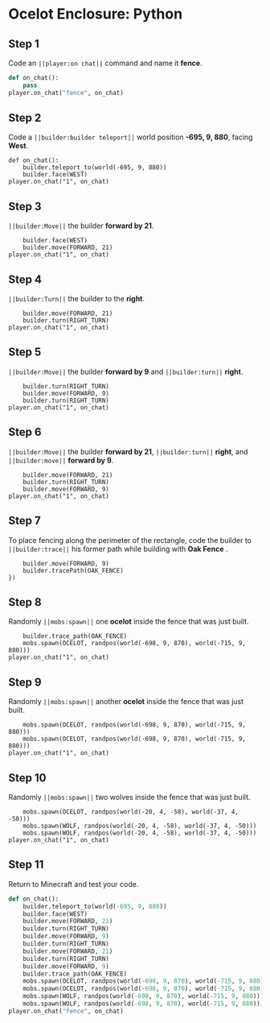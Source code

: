 # Ocelot Enclosure: Python

## Step 1
Code an ``||player:on chat||`` command and name it **fence**.

```python
def on_chat():
    pass
player.on_chat("fence", on_chat)
```

## Step 2

Code a ``||builder:builder teleport||`` world position **-695, 9, 880**, facing **West**.

```blocks
def on_chat():
    builder.teleport_to(world(-695, 9, 880))
    builder.face(WEST)
player.on_chat("1", on_chat)
```

## Step 3

``||builder:Move||`` the builder **forward by 21**. 

```blocks
    builder.face(WEST)
    builder.move(FORWARD, 21)
player.on_chat("1", on_chat)
```

## Step 4

``||builder:Turn||`` the builder to the **right**.

```blocks
    builder.move(FORWARD, 21)
    builder.turn(RIGHT_TURN)
player.on_chat("1", on_chat)
```

## Step 5

``||builder:Move||`` the builder **forward by 9** and ``||builder:turn||`` **right**. 

```blocks
    builder.turn(RIGHT_TURN)
    builder.move(FORWARD, 9)
    builder.turn(RIGHT_TURN)
player.on_chat("1", on_chat)
```

## Step 6

``||builder:Move||`` the builder **forward by 21**, ``||builder:turn||`` **right**, and ``||builder:move||`` **forward by 9**.

```blocks
    builder.move(FORWARD, 21)
    builder.turn(RIGHT_TURN)
    builder.move(FORWARD, 9)
player.on_chat("1", on_chat)
```

## Step 7

To place fencing along the perimeter of the rectangle, code the builder to ``||builder:trace||`` his former path while building with **Oak Fence** .

```blocks
    builder.move(FORWARD, 9)
    builder.tracePath(OAK_FENCE)
})
```

## Step 8

Randomly ``||mobs:spawn||`` one **ocelot** inside the fence that was just built.

```blocks
    builder.trace_path(OAK_FENCE)
    mobs.spawn(OCELOT, randpos(world(-698, 9, 870), world(-715, 9, 880)))
player.on_chat("1", on_chat)
```

## Step 9

Randomly ``||mobs:spawn||`` another **ocelot** inside the fence that was just built.

```blocks
    mobs.spawn(OCELOT, randpos(world(-698, 9, 870), world(-715, 9, 880)))
    mobs.spawn(OCELOT, randpos(world(-698, 9, 870), world(-715, 9, 880)))
player.on_chat("1", on_chat)
```

## Step 10

Randomly ``||mobs:spawn||`` two wolves inside the fence that was just built.

```blocks
    mobs.spawn(OCELOT, randpos(world(-20, 4, -58), world(-37, 4, -50)))
    mobs.spawn(WOLF, randpos(world(-20, 4, -58), world(-37, 4, -50)))
    mobs.spawn(WOLF, randpos(world(-20, 4, -58), world(-37, 4, -50)))
player.on_chat("1", on_chat)
```

## Step 11

Return to Minecraft and test your code.

```python
def on_chat():
    builder.teleport_to(world(-695, 9, 880))
    builder.face(WEST)
    builder.move(FORWARD, 21)
    builder.turn(RIGHT_TURN)
    builder.move(FORWARD, 9)
    builder.turn(RIGHT_TURN)
    builder.move(FORWARD, 21)
    builder.turn(RIGHT_TURN)
    builder.move(FORWARD, 9)
    builder.trace_path(OAK_FENCE)
    mobs.spawn(OCELOT, randpos(world(-698, 9, 870), world(-715, 9, 880)))
    mobs.spawn(OCELOT, randpos(world(-698, 9, 870), world(-715, 9, 880)))
    mobs.spawn(WOLF, randpos(world(-698, 9, 870), world(-715, 9, 880)))
    mobs.spawn(WOLF, randpos(world(-698, 9, 870), world(-715, 9, 880)))
player.on_chat("fence", on_chat)
```

